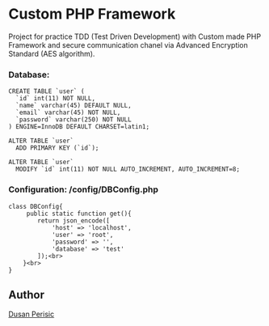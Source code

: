 # Custom PHP Framework

Project for practice TDD (Test Driven Development) with Custom made PHP Framework and secure communication chanel via Advanced Encryption Standard (AES algorithm).

### Database:
```
CREATE TABLE `user` ( 
  `id` int(11) NOT NULL, 
  `name` varchar(45) DEFAULT NULL, 
  `email` varchar(45) NOT NULL, 
  `password` varchar(250) NOT NULL 
) ENGINE=InnoDB DEFAULT CHARSET=latin1; 

ALTER TABLE `user` 
  ADD PRIMARY KEY (`id`);
  
ALTER TABLE `user` 
  MODIFY `id` int(11) NOT NULL AUTO_INCREMENT, AUTO_INCREMENT=8;
```
### Configuration: /config/DBConfig.php
```
class DBConfig{ 
     public static function get(){ 
        return json_encode([
            'host' => 'localhost',
            'user' => 'root',
            'password' => '',
            'database' => 'test'
        ]);<br>
    }<br>
}
```


## Author

[Dusan Perisic](http://dusanperisic.com)